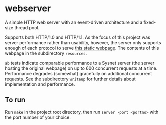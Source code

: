 # webserver
A simple HTTP web server with an event-driven architecture and a fixed-size thread pool.

Supports both HTTP/1.0 and HTTP/1.1.
As the focus of this project was server performance rather than usability, however, the server only 
  supports enough of each protocol to serve [this static webpage](http://sysnet.cs.williams.edu/).
The contents of this webpage in the subdirectory `resources`.

`ab` tests indicate comparable performance to a Sysnet server (the server hosting the original webpage) 
  on up to 600 concurrent requests at a time.
Performance degrades (somewhat) gracefully on additional concurrent requests.
See the subdirectory `writeup` for further details about implementation and performance.

## To run
Run `make` in the project root directory, then run `server -port <portno>` with the port number of your choice.
